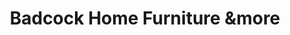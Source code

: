 ---
title: "Badcock Home Furniture &more"
url: /pensacola/badcock-home-furniture-undmore/
shop: Möbel
---